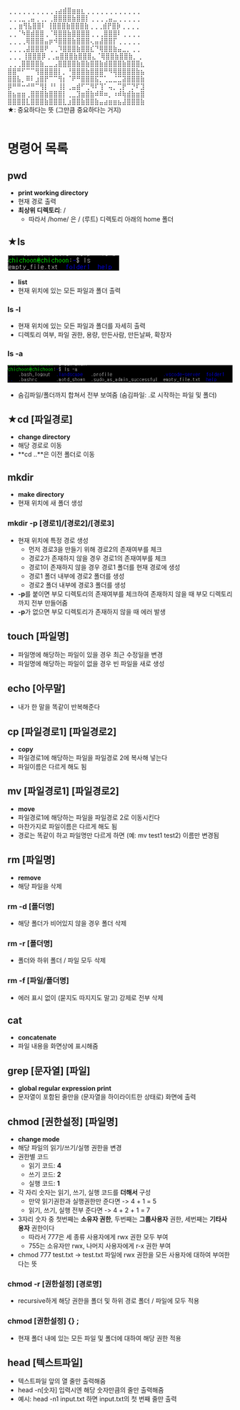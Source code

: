 ⢀⢀⢀⢀⢀⢀⢀⢀⢀⢀⢠⣴⣾⣿⣶⣶⣆⢀⢀⢀⢀⢀⢀⢀⢀⢀⢀⢀⢀  
⢀⢀⢀⣀⢀⣤⢀⢀⡀⢀⣿⣿⣿⣿⣷⣿⣿⡇⢀⢀⢀⢀⣤⣀⢀⢀⢀⢀⢀  
⢀⢀ ⣶⢻⣧⣿⣿⠇ ⢸⣿⣿⣿⣷⣿⣿⣿⣷⢀⢀⢀⣾⡟⣿⡷⢀⢀⢀⢀  
⢀⢀⠈⠳⣿⣾⣿⣿⢀⠈⢿⣿⣿⣷⣿⣿⣿⣿⢀⢀⢀⣿⣿⣿⠇⢀⢀⢀⢀  
⢀⢀⢀⢀⢿⣿⣿⣿⣤⡶⠺⣿⣿⣿⣷⣿⣿⣿⢄⣤⣼⣿⣿⡏⢀⢀⢀⢀⢀  
⢀⢀⢀⢀⣼⣿⣿⣿⠟⢀⢀⠹⣿⣿⣿⣷⣿⣿⣎⠙⢿⣿⣿⣷⣤⣀⡀⢀⢀  
⢀⢀⢀ ⢸⣿⣿⣿⡿⢀⢀⣤⣿⣿⣿⣷⣿⣿⣿⣄⠈⢿⣿⣿⣷⣿⣿⣷⡀⢀  
⢀⢀⢀⣿⣿⣿⣿⣷⣀⣀⣠⣿⣿⣿⣿⣷⣿⣷⣿⣿⣷⣾⣿⣿⣿⣷⣿⣿⣿⣆  
⣿⣿⠛⠋⠉⠉⢻⣿⣿⣿⣿⡇⡀⠘⣿⣿⣿⣷⣿⣿⣿⠛⠻⢿⣿⣿⣿⣿⣷⣦  
⣿⣿⣧⡀⠿⠇⣰⣿⡟⠉⠉⢻⡆⠈⠟⠛⣿⣿⣿⣯⡉⢁⣀⣈⣉⣽⣿⣿⣿⣷  
⡿⠛⠛⠒⠚⠛⠉⢻⡇⠘⠃⢸⡇⢀⣤⣾⠋⢉⠻⠏⢹⠁⢤⡀⢉⡟⠉⡙⠏⣹  
⣿⣦⣶⣶⢀⣿⣿⣿⣷⣿⣿⣿⡇⢀⣀⣹⣶⣿⣷⠾⠿⠶⡀⠰⠾⢷⣾⣷⣶⣿  
⣿⣿⣿⣿⣇⣿⣿⣿⣷⣿⣿⣿⣇⣰⣿⣿⣷⣿⣿⣷⣤⣴⣶⣶⣦⣼⣿⣿⣿⣷  
★: 중요하다는 뜻 (그만큼 중요하다는 거지)  
<br>

# 명령어 목록

## pwd

- **print working directory**
- 현재 경로 출력
- **최상위 디렉토리**: /
  - 따라서 /home/ 은 / (루트) 디렉토리 아래의 home 폴더

## ★ls

![이미지5](img5.png)

- **list**
- 현재 위치에 있는 모든 파일과 폴더 출력

### ls -l

- 현재 위치에 있는 모든 파일과 폴더를 자세히 출력
- 디렉토리 여부, 파일 권한, 용량, 만든사람, 만든날짜, 확장자

### ls -a

![이미지4](img4.png)

- 숨김파일/폴더까지 합쳐서 전부 보여줌 (숨김파일: .로 시작하는 파일 및 폴더)

## ★cd [파일경로]

- **change directory**
- 해당 경로로 이동
- **cd ..**은 이전 폴더로 이동

## mkdir

- **make directory**
- 현재 위치에 새 폴더 생성

### mkdir -p [경로1]/[경로2]/[경로3]

- 현재 위치에 특정 경로 생성
  - 먼저 경로3을 만들기 위해 경로2의 존재여부를 체크
  - 경로2가 존재하지 않을 경우 경로1의 존재여부를 체크
  - 경로1이 존재하지 않을 경우 경로1 폴더를 현재 경로에 생성
  - 경로1 폴더 내부에 경로2 폴더를 생성
  - 경로2 폴더 내부에 경로3 폴더를 생성
- **-p**를 붙이면 부모 디렉토리의 존재여부를 체크하여 존재하지 않을 때 부모 디렉토리까지 전부 만들어줌
- **-p**가 없으면 부모 디렉토리가 존재하지 않을 때 에러 발생

## touch [파일명]

- 파일명에 해당하는 파일이 있을 경우 최근 수정일을 변경
- 파일명에 해당하는 파일이 없을 경우 빈 파일을 새로 생성

## echo [아무말]

- 내가 한 말을 똑같이 반복해준다

## cp [파일경로1] [파일경로2]

- **copy**
- 파일경로1에 해당하는 파일을 파일경로 2에 복사해 넣는다
- 파일이름은 다르게 해도 됨

## mv [파일경로1] [파일경로2]

- **move**
- 파일경로1에 해당하는 파일을 파일경로 2로 이동시킨다
- 마찬가지로 파일이름은 다르게 해도 됨
- 경로는 똑같이 하고 파일명만 다르게 하면 (예: mv test1 test2) 이름만 변경됨

## rm [파일명]

- **remove**
- 해당 파일을 삭제

### rm -d [폴더명]

- 해당 폴더가 비어있지 않을 경우 폴더 삭제

### rm -r [폴더명]

- 폴더와 하위 폴더 / 파일 모두 삭제

### rm -f [파일/폴더명]

- 에러 표시 없이 (묻지도 따지지도 말고) 강제로 전부 삭제

## cat

- **concatenate**
- 파일 내용을 화면상에 표시해줌

## grep [문자열] [파일]

- **global regular expression print**
- 문자열이 포함된 줄만을 (문자열을 하이라이트한 상태로) 화면에 출력

## chmod [권한설정] [파일명]

- **change mode**
- 해당 파일의 읽기/쓰기/실행 권한을 변경
- 권한별 코드
  - 읽기 코드: **4**
  - 쓰기 코드: **2**
  - 실행 코드: **1**
- 각 자리 숫자는 읽기, 쓰기, 실행 코드를 **더해서** 구성
  - 만약 읽기권한과 실행권한만 준다면 -> 4 + 1 = 5
  - 읽기, 쓰기, 실행 전부 준다면 -> 4 + 2 + 1 = 7
- 3자리 숫자 중 첫번째는 **소유자 권한**, 두번째는 **그룹사용자** 권한, 세번째는 **기타사용자** 권한이다
  - 따라서 777은 세 종류 사용자에게 rwx 권한 모두 부여
  - 755는 소유자만 rwx, 나머지 사용자에게 r-x 권한 부여
- chmod 777 test.txt -> test.txt 파일에 rwx 권한을 모든 사용자에 대하여 부여한다는 뜻

### chmod -r [권한설정] [경로명]

- recursive하게 해당 권한을 폴더 및 하위 경로 폴더 / 파일에 모두 적용

### chmod [권한설정] {} \;

- 현재 폴더 내에 있는 모든 파일 및 폴더에 대하여 해당 권한 적용

## head [텍스트파일]

- 텍스트파일 앞의 열 줄만 출력해줌
- head -n[숫자] 입력시엔 해당 숫자만큼의 줄만 출력해줌
- 예시: head -n1 input.txt 하면 input.txt의 첫 번째 줄만 출력
